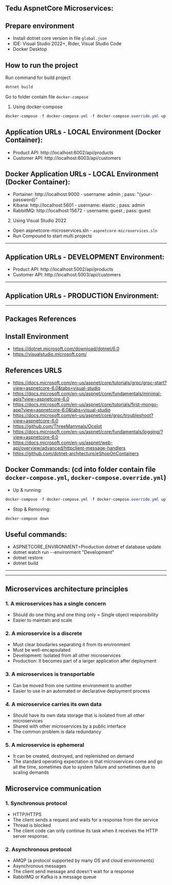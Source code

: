 ## Tedu AspnetCore Microservices:


## Prepare environment

* Install dotnet core version in file `global.json`
* IDE: Visual Studio 2022+, Rider, Visual Studio Code
* Docker Desktop

## How to run the project

Run command for build project
```Powershell
dotnet build
```
Go to folder contain file `docker-compose`

1. Using docker-compose
```Powershell
docker-compose -f docker-compose.yml -f docker-compose.override.yml up -d --remove-orphans
```

## Application URLs - LOCAL Environment (Docker Container):
- Product API: http://localhost:6002/api/products
- Customer API: http://localhost:6003/api/customers

## Docker Application URLs - LOCAL Environment (Docker Container):
- Portainer: http://localhost:9000 - username: admin ; pass: "{your-password}"
- Kibana: http://localhost:5601 - username: elastic ; pass: admin
- RabbitMQ: http://localhost:15672 - username: guest ; pass: guest

2. Using Visual Studio 2022
- Open aspnetcore-microservices.sln - `aspnetcore-microservices.sln`
- Run Compound to start multi projects
---
## Application URLs - DEVELOPMENT Environment:
- Product API: http://localhost:5002/api/products
- Customer API: http://localhost:5003/api/customers

---
## Application URLs - PRODUCTION Environment:

---
## Packages References

## Install Environment

- https://dotnet.microsoft.com/download/dotnet/6.0
- https://visualstudio.microsoft.com/

## References URLS
- https://docs.microsoft.com/en-us/aspnet/core/tutorials/grpc/grpc-start?view=aspnetcore-6.0&tabs=visual-studio
- https://docs.microsoft.com/en-us/aspnet/core/fundamentals/minimal-apis?view=aspnetcore-6.0
- https://docs.microsoft.com/en-us/aspnet/core/tutorials/first-mongo-app?view=aspnetcore-6.0&tabs=visual-studio
- https://docs.microsoft.com/en-us/aspnet/core/grpc/troubleshoot?view=aspnetcore-6.0
- https://github.com/ThreeMammals/Ocelot
- https://docs.microsoft.com/en-us/aspnet/core/fundamentals/logging/?view=aspnetcore-6.0
- https://docs.microsoft.com/en-us/aspnet/web-api/overview/advanced/httpclient-message-handlers
- https://github.com/dotnet-architecture/eShopOnContainers

## Docker Commands: (cd into folder contain file `docker-compose.yml`, `docker-compose.override.yml`)

- Up & running:
```Powershell
docker-compose -f docker-compose.yml -f docker-compose.override.yml up -d --remove-orphans --build
```
- Stop & Removing:
```Powershell
docker-compose down
```

## Useful commands:

- ASPNETCORE_ENVIRONMENT=Production dotnet ef database update
- dotnet watch run --environment "Development"
- dotnet restore
- dotnet build

---
---
## Microservices architecture principles
### 1. A microservices has a single concern
- Should do one thing and one thing only = Single object responsibility
- Easier to maintain and scale

### 2. A microservice is a discrete
- Must clear boudaries separating it from its environment
- Must be well-encapsulated
- Development: Isolated from all other microservices
- Production: It becomes part of a larger application after deployment

### 3. A microservices is transportable
- Can be moved from one runtime environment to another
- Easier to use in an automated or declarative deployment process

### 4. A microservice carries its own data
- Should have its own data storage that is isolated from all other microservices
- Shared with other microservices by a public interface
- The common problem is data redundancy

### 5. A microservice is ephemeral
- It can be created, destroyed, and replenished on demand
- The standard operating expectation is that microservices come and go all the time, sometimes due to system failure and sometimes due to scaling demands

## Microservice communication
### 1. Synchronous protocol
- HTTP/HTTPS
- The client sends a request and waits for a response from the service
- Thread is blocked
- The client code can only continue its task when it receives the HTTP server response.

### 2. Asynchronous protocol
- AMQP (a protocol supported by many OS and cloud environments)
- Asynchronous messages
- The client send message and doesn't wait for a response
- RabbitMQ or Kafka is a message queue

